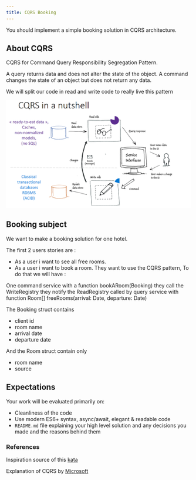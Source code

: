 ```yaml
---
title: CQRS Booking
---
```



You should implement a simple booking solution in CQRS architecture.

## About CQRS

CQRS for Command Query Responsibility Segregation Pattern.

A query returns data and does not alter the state of the object. A command changes the state of an object but does not return any data.

We will split our code in read and write code to really live this pattern

![](./assets/cqrs.png)

## Booking subject

We want to make a booking solution for one hotel.

The first 2 users stories are :

- As a user i want to see all free rooms.
- As a user i want to book a room.
  They want to use the CQRS pattern, To do that we will have :

One command service with a function bookARoom(Booking) they call the WriteRegistry they notify the ReadRegistry called by query service with function Room[] freeRooms(arrival: Date, departure: Date)

The Booking struct contains

- client id
- room name
- arrival date
- departure date

And the Room struct contain only

- room name
- source

## Expectations

Your work will be evaluated primarily on:

- Cleanliness of the code
- Use modern ES6+ syntax, async/await, elegant & readable code
- `README.md` file explaining your high level solution and any decisions you made and the reasons behind them

### References

Inspiration source of this [kata](https://github.com/tpierrain/CQRS/)

Explanation of CQRS by [Microsoft](<https://docs.microsoft.com/en-us/previous-versions/msp-n-p/jj591573(v=pandp.10)>)
